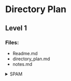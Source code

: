 # Directory Plan
## Level 1
### Files:
- Readme.md
- directory_plan.md
- notes.md

<details><summary>SPAM</summary>
<p>

### Level 2
<details><summary>Dir 1</summary>

</p>
</details>

<details><summary>Image Creation</summary>
<p>

### Level 2
<details><summary>Dir 1</summary>

</p>
</details>

<details><summary>Scoring Methods</summary>
<p>

### Level 2
<details><summary>Dir 1</summary>

</p>
</details>

<details><summary>Data</summary>
<p>

### Level 2
<details><summary>Dir 1</summary>

</p>
</details>




# Example collapsible
## Level 1
<details><summary>SPAM</summary>
<p>

### Level 2
<details>
<details><summary>Dir 1</summary>
<p>

#### Level 3

</p>
</p>
</details>
</details>
